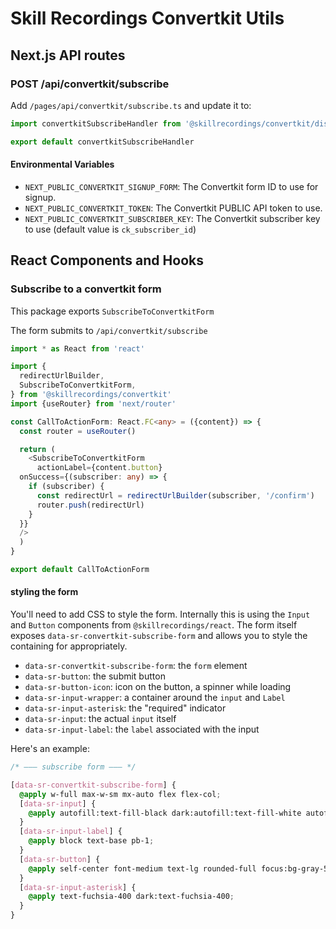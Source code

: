 # Skill Recordings Convertkit Utils

## Next.js API routes

### POST /api/convertkit/subscribe

Add `/pages/api/convertkit/subscribe.ts` and update it to:

```typescript
import convertkitSubscribeHandler from '@skillrecordings/convertkit/dist/api/subscribe'

export default convertkitSubscribeHandler

```

#### Environmental Variables

 - `NEXT_PUBLIC_CONVERTKIT_SIGNUP_FORM`: The Convertkit form ID to use for signup.
 - `NEXT_PUBLIC_CONVERTKIT_TOKEN`: The Convertkit PUBLIC API token to use.
 - `NEXT_PUBLIC_CONVERTKIT_SUBSCRIBER_KEY`: The Convertkit subscriber key to use (default value is `ck_subscriber_id`)

## React Components and Hooks

### Subscribe to a convertkit form

This package exports `SubscribeToConvertkitForm`

The form submits to `/api/convertkit/subscribe`

```typescript jsx
import * as React from 'react'

import {
  redirectUrlBuilder,
  SubscribeToConvertkitForm,
} from '@skillrecordings/convertkit'
import {useRouter} from 'next/router'

const CallToActionForm: React.FC<any> = ({content}) => {
  const router = useRouter()

  return (
    <SubscribeToConvertkitForm
      actionLabel={content.button}
  onSuccess={(subscriber: any) => {
    if (subscriber) {
      const redirectUrl = redirectUrlBuilder(subscriber, '/confirm')
      router.push(redirectUrl)
    }
  }}
  />
  )
}

export default CallToActionForm
```

#### styling the form

You'll need to add CSS to style the form. Internally this is using the `Input` and `Button` components from `@skillrecordings/react`. The form itself exposes `data-sr-convertkit-subscribe-form` and allows you to style the containing for
appropriately.

* `data-sr-convertkit-subscribe-form`: the `form` element
* `data-sr-button`: the submit button
* `data-sr-button-icon`: icon on the button, a spinner while loading
* `data-sr-input-wrapper`: a container around the `input` and `Label`
* `data-sr-input-asterisk`: the "required" indicator
* `data-sr-input`: the actual `input` itself
* `data-sr-input-label`: the `label` associated with the input

Here's an example:

```css
/* ——— subscribe form ——— */

[data-sr-convertkit-subscribe-form] {
  @apply w-full max-w-sm mx-auto flex flex-col;
  [data-sr-input] {
    @apply autofill:text-fill-black dark:autofill:text-fill-white autofill:caret-black dark:autofill:caret-white dark:bg-black w-full text-lg py-2 px-4 leading-7 border-gray-200 rounded-md autofill:border-violet-400 focus:ring-violet-400 focus:ring-2 focus:outline-none focus:border-transparent placeholder-gray-400 mb-4;
  }
  [data-sr-input-label] {
    @apply block text-base pb-1;
  }
  [data-sr-button] {
    @apply self-center font-medium text-lg rounded-full focus:bg-gray-500 focus:ring-2 focus:scale-90 focus:ring-black hover:scale-105 transition-all hover:shadow-xl focus:outline-none mt-4 sm:px-16 px-14 py-4 bg-gradient-to-r dark:from-pink-500 dark:to-purple-500 from-violet-500 to-pink-500 text-white ease-in-out;
  }
  [data-sr-input-asterisk] {
    @apply text-fuchsia-400 dark:text-fuchsia-400;
  }
}
```